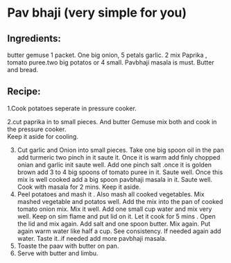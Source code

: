 # Pav bhaji (very simple for you)
## Ingredients:
butter gemuse 1 packet. One big onion, 5 petals garlic. 2 mix Paprika , tomato puree.two big potatos or 4 small. Pavbhaji masala is must. Butter and bread.

## Recipe: 
1.Cook potatoes seperate in pressure cooker. 

2.cut paprika in to small pieces. And butter Gemuse mix both and cook in the pressure cooker.
<br>
Keep it aside for cooling. 

3. Cut garlic and Onion into small pieces. Take one big spoon oil in the pan add turmeric two pinch in it saute it. Once it is warm add finly chopped onian and garlic init saute well. Add one pinch salt .once it is golden brown add 3 to 4 big spoons of tomato puree in it. Saute well. Once this mix is well cooked add a big spoon pavbhaji masala in it. Saute well. Cook with masala for 2 mins. Keep it aside.
4. Peel potatoes and mash it . Also mash all cooked vegetables. Mix mashed vegetable and potatos well. Add the mix into the pan of cooked tomato onion mix. Mix it well. Add one small cup water and mix very well. Keep on sim flame and put lid on it. Let it cook for 5 mins . Open the lid and mix again. Add salt and one spoon butter. Mix again. Put again warm water like half a cup. See consistency. If needed again add water. Taste it..if needed add more pavbhaji masala.
5. Toaste the paav with butter on pan.
6. Serve with butter and limbu.
